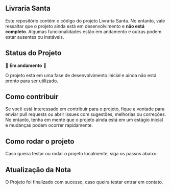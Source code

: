 ## Livraria Santa

Este repositório contém o código do projeto Livraria Santa. No entanto, vale ressaltar que o projeto ainda está em desenvolvimento e **não está completo**. Algumas funcionalidades estão em andamento e outras podem estar ausentes ou instáveis.

## Status do Projeto

🚧 **Em andamento** 🚧

O projeto está em uma fase de desenvolvimento inicial e ainda não está pronto para ser utilizado.


## Como contribuir

Se você está interessado em contribuir para o projeto, fique à vontade para enviar pull requests ou abrir issues com sugestões, melhorias ou correções. No entanto, tenha em mente que o projeto ainda está em um estágio inicial e mudanças podem ocorrer rapidamente.

## Como rodar o projeto

Caso queira testar ou rodar o projeto localmente, siga os passos abaixo:


## Atualização da Nota

 O Projeto foi finalizado com sucesso, caso queira testar entrar em contato. 
